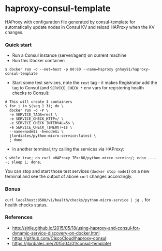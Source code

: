 # haproxy-consul-template
HAProxy with configuration file generated by consul-template for automatically
update nodes in Consul KV and reload HAProxy when the KV changes.

### Quick start
- Run a Consul instance (server/agent) on current machine
- Run this Docker container:
```
$ docker run -d --net=host -p 80:80 --name=haproxy gnhuy91/haproxy-consul-template
```
- Start some test services, note the `rest` tag - it makes Registrator add the tag to Consul (and `SERVICE_CHECK_*` env vars for registering health checks to Consul):
```shell
# This will create 3 containers
$ for i in $(seq 1 3); do \
  docker run -d -P \
  -e SERVICE_TAGS=rest \
  -e SERVICE_CHECK_HTTP=/ \
  -e SERVICE_CHECK_INTERVAL=5s \
  -e SERVICE_CHECK_TIMEOUT=1s \
  --name=node$i -h=node$i \
  jlordiales/python-micro-service:latest \
  ; done
```
- In another terminal, try calling the services via HAProxy:
```shell
$ while true; do curl <HAProxy IP>:80/python-micro-service/; echo -----; sleep 1; done;
```

You can stop and start those test services (`docker stop node1`) on a new terminal and see the output of above `curl` changes accordingly.

### Bonus
`curl localhost:8500/v1/health/checks/python-micro-service | jq .` for health checks status.

### References
- http://sirile.github.io/2015/05/18/using-haproxy-and-consul-for-dynamic-service-discovery-on-docker.html
- https://github.com/CiscoCloud/haproxy-consul
- https://jlordiales.me/2015/04/01/consul-template/
